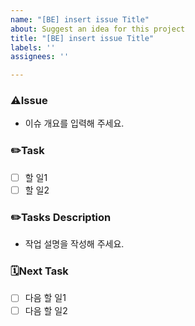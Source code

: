 ```yaml
---
name: "[BE] insert issue Title"
about: Suggest an idea for this project
title: "[BE] insert issue Title"
labels: ''
assignees: ''

---
```


### ⚠️Issue
- 이슈 개요를 입력해 주세요.

### ✏️Task
- [ ] 할 일1
- [ ] 할 일2

### ✏️Tasks Description
* 작업 설명을 작성해 주세요.

### 🗓Next Task
- [ ] 다음 할 일1
- [ ] 다음 할 일2

